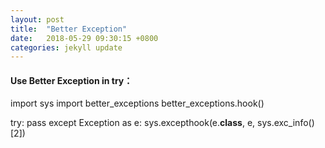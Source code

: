 ```yaml
---
layout: post
title:  "Better Exception"
date:   2018-05-29 09:30:15 +0800
categories: jekyll update
---
```

#### Use Better Exception in try：

   import sys
   import better_exceptions
   better_exceptions.hook()

   try:
      pass
   except Exception as e:
      sys.excepthook(e.__class__, e, sys.exc_info()[2])

